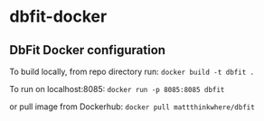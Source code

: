 # dbfit-docker
## DbFit Docker configuration

To build locally, from repo directory run:
`docker build -t dbfit .`

To run on localhost:8085:
`docker run -p 8085:8085 dbfit`

or pull image from Dockerhub:
`docker pull mattthinkwhere/dbfit`
